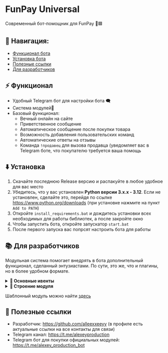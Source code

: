# FunPay Universal
Современный бот-помощник для FunPay 🤖🟦

## 🧭 Навигация:
- [Функционал бота](#-функционал)
- [Установка бота](#%EF%B8%8F-установка)
- [Полезные ссылки](#-полезные-ссылки)
- [Для разработчиков](#-для-разработчиков)

## ⚡ Функционал
- Удобный Telegram бот для настройки бота 🗨️
- Система модулей🔌
- Базовый функционал:
  - Вечный онлайн на сайте
  - Приветственное сообщение
  - Автоматическое сообщение после покупки товара
  - Возможность добавления пользовательских команд
  - Автоматические ответы на отзывы
  - Команда `!продавец` для вызова продавца (уведомляет вас в Telegram боте, что покупателю требуется ваша помощь

## ⬇️ Установка
1. Скачайте последнюю Release версию и распакуйте в любое удобное для вас место
2. Убедитесь, что у вас установлен **Python версии 3.x.x - 3.12**. Если не установлен, сделайте это, перейдя по ссылке https://www.python.org/downloads (при установке нажмите на пункт `Add to PATH`)
3. Откройте `install_requirements.bat` и дождитесь установки всех необходимых для работы библиотек, а после закройте окно
4. Чтобы запустить бота, откройте запускатор `start.bat`
5. После первого запуска вас попрсят настроить бота для работы

## 📚 Для разработчиков

Модульная система помогает внедрять в бота дополнительный функционал, сделанный энтузиастами. По сути, это же, что и плагины, но в более удобном формате.

<details>
  <summary><strong>📌 Основные ивенты</strong></summary>

  ### Ивенты бота (BOT_EVENT_HANDLERS)

  Ивенты, которые выполняются при определённом действии бота.

  | Ивент | Когда вызывается | Передающиеся аргументы |
  |-------|------------------|------------------------|
  | `ON_MODULE_CONNECTED` | При подключении модуля | `Module` |
  | `ON_INIT` | При инициализации бота | `-` |
  | `ON_FUNPAY_BOT_INIT` | При инициализации (запуске) FunPay бота | `FunPayBot` |
  | `ON_TELEGRAM_BOT_INIT` | При инициализации (запуске) Telegram бота | `TelegramBot` |

  ### Ивенты FunPay (FUNPAY_EVENT_HANDLERS)

  Ивенты, которые выполняются при получении ивента в раннере FunPay бота.
  По сути, содержат в себе все ивенты FunPayAPI, смысла их описывать в таблице нету.

</details>

<details>
  <summary><strong>📁 Строение модуля</strong></summary>

  Модуль - это папка, внутри которой находятся важные компоненты. Вы можете изучить строение модуля, опираясь на [шаблонный модуль](docs/CONTRIBUTING.md), но стоит понимать, что это лишь пример, сделанный нами.
  Строение модуля может быть абсолютно любым на ваше усмотрение, но всё же в нём есть некоторые обязательные файлы.

  Обязательные файлы модуля:
  
  - `__init__.py`

    В файле инициализации задаются все основные параметры модуля для его корректной работы.

    Обязательные константы хендлеров:
    | Константа | Тип | Описание |
    |-----------|-----|----------|
    | `BOT_EVENT_HANDLERS` | `dict[str, list[Any]]` | В этом словаре задаются хендлеры ивентов бота |
    | `FUNPAY_EVENT_HANDLERS` | `dict[EventTypes, list[Any]` | В этом словаре задаются хендлеры ивентов FunPay |
    | `TELEGRAM_BOT_ROUTERS` | list[Router] | В этом массиве задаются роутеры модульного Telegram бота  |

    Обязательные константы метаданных:
    | Константа | Тип | Описание |
    |-----------|-----|----------|
    | `PREFIX` | `str` | Префикс |
    | `VERSION` | `str` | Версия |
    | `NAME` | `str` | Название |
    | `DESCRIPTION` | `str` | Описание |
    | `AUTHORS` | `str` | Авторы |
    | `LINKS` | `str` | Ссылки на авторов |

    ### 🔧 Пример содержимого
    Обратите внимание, что метаданные были вынесены в отдельный файл `meta.py`, но импортируются в `__init__.py`
    Это сделано для избежания конфликтов импорта в дальнейшей части кода модуля.

    #### `meta.py`:
    ```python
    from colorama import Fore, Style

    PREFIX = f"{Fore.LIGHTCYAN_EX}[test module]{Fore.WHITE}"
    VERSION = "0.1"
    NAME = "test_module"
    DESCRIPTION = "Тестовый модуль. /test_module в Telegram боте для управления"
    AUTHORS = "@alleexxeeyy"
    LINKS = "https://t.me/alleexxeeyy, https://t.me/alexeyproduction"
    python```

    #### `__init__.py`:
    ```python
    from .fpbot.funpaybot_handlers import FunPayBotHandlers
    from .tgbot.telegrambot_handlers import TelegramBotHandlers
    from .tgbot import router
    from .meta import *
    from FunPayAPI.updater.events import EventTypes
    from core.modules_manager import disable_module, Module
    
    _module: Module = None
    def get_module(module: Module):
        global _module
        _module = module
    
    def handler_on_init():
        try:
            # ...
            print(f"{PREFIX} Модуль инициализирован")
        except:
            disable_module(_module.uuid)
    
    BOT_EVENT_HANDLERS = {
        "ON_MODULE_CONNECTED": [handle_on_module_connected],
        "ON_INIT": [handler_on_init],
        "ON_FUNPAY_BOT_INIT": [FunPayBotHandlers.handler_on_funpay_bot_init],
        "ON_TELEGRAM_BOT_INIT": [TelegramBotHandlers.handler_on_telegram_bot_init]
    }
    FUNPAY_EVENT_HANDLERS = {
        EventTypes.NEW_MESSAGE: [FunPayBotHandlers.handler_new_message],
        EventTypes.NEW_ORDER: [FunPayBotHandlers.handler_new_order]
    }
    TELEGRAM_BOT_ROUTERS = [router]
    python```
    
  </details>

  Шаблонный модуль можно найти [здесь](templates/...)

</details>


## 🔗 Полезные ссылки
- Разработчик: https://github.com/alleexxeeyy (в профиле есть актуальные ссылки на все контакты для связи)
- Telegram канал: https://t.me/alexeyproduction
- Telegram бот для покупки официальных модулей: https://t.me/alexey_production_bot
